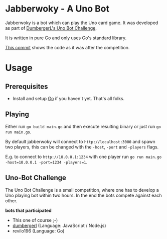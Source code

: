 # Jabberwoky - A Uno Bot
Jabberwoky is a bot which can play the Uno card game. It was developed as part of [DumbergerL's Uno Bot Challenge](https://github.com/DumbergerL/uno-server).

It is written in pure Go and only uses Go's standard library.

[This commit](https://github.com/staubichsauger/jabberwoky/commit/9d9a0d4f285adedd59f6871ecb1289b23a030271) shows the code as it was after the competition.

# Usage

## Prerequisites
- Install and setup [Go](https://golang.org/dl/) if you haven't yet. That's all folks.

## Playing
Either run
`go build main.go`
and then execute resulting binary or just run
`go run main.go`.

By default jabberwoky will connect to `http://localhost:3000` and spawn two players, this can be changed with the `-host`, `-port` and `-players` flags.

E.g. to connect to `http://10.0.0.1:1234` with one player run `go run main.go -host=10.0.0.1 -port=1234 -players=1`.


## Uno-Bot Challenge
The Uno Bot Challenge is a small competition, where one has to develop a Uno playing bot within two hours. In the end the bots compete against each other.

**bots that participated**

* This one of course ;-)
* [dumbergerl](https://github.com/DumbergerL/uno-bot) (Language: JavaScript / Node.js)
* revilo196 (Language: Go)
